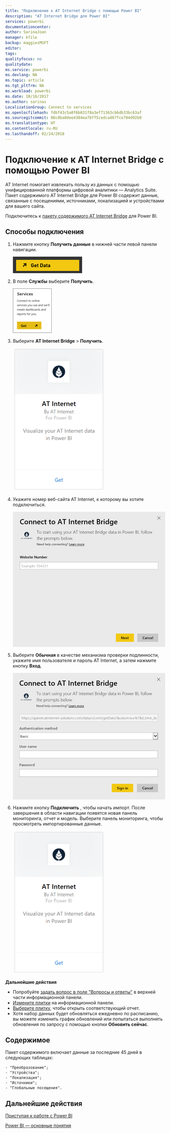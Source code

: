 ```yaml
---
title: "Подключение к AT Internet Bridge с помощью Power BI"
description: "AT Internet Bridge для Power BI"
services: powerbi
documentationcenter: 
author: SarinaJoan
manager: kfile
backup: maggiesMSFT
editor: 
tags: 
qualityfocus: no
qualitydate: 
ms.service: powerbi
ms.devlang: NA
ms.topic: article
ms.tgt_pltfrm: NA
ms.workload: powerbi
ms.date: 10/16/2017
ms.author: sarinas
LocalizationGroup: Connect to services
ms.openlocfilehash: fdbf43c5a0f6b031f8a3ef71363cb6db33bc63af
ms.sourcegitcommit: 88c8ba8dee4384ea7bff5cedcad67fce784d92b0
ms.translationtype: HT
ms.contentlocale: ru-RU
ms.lasthandoff: 02/24/2018
---
```

# <a name="connect-to-at-internet-bridge-with-power-bi"></a>Подключение к AT Internet Bridge с помощью Power BI
AT Internet помогает извлекать пользу из данных с помощью унифицированной платформы цифровой аналитики — Analytics Suite. Пакет содержимого AT Internet Bridge для Power BI содержит данные, связанные с посещениями, источниками, локализацией и устройствами для вашего сайта.

Подключитесь к [пакету содержимого AT Internet Bridge](https://app.powerbi.com/getdata/services/at-internet-bridge) для Power BI.

## <a name="how-to-connect"></a>Способы подключения
1. Нажмите кнопку **Получить данные** в нижней части левой панели навигации.
   
   ![](media/service-connect-to-at-internet/pbi_getdata.png) 
2. В поле **Службы** выберите **Получить**.
   
   ![](media/service-connect-to-at-internet/pbi_getservices.png) 
3. Выберите **AT Internet Bridge** \> **Получить**.
   
   ![](media/service-connect-to-at-internet/atinternet.png)
4. Укажите номер веб-сайта AT Internet, к которому вы хотите подключиться.
   
   ![](media/service-connect-to-at-internet/params.png)
5. Выберите **Обычная** в качестве механизма проверки подлинности, укажите имя пользователя и пароль AT Internet, а затем нажмите кнопку **Вход**.
   
   ![](media/service-connect-to-at-internet/creds.png)
6. Нажмите кнопку **Подключить** , чтобы начать импорт. После завершения в области навигации появятся новая панель мониторинга, отчет и модель. Выберите панель мониторинга, чтобы просмотреть импортированные данные.
   
    ![](media/service-connect-to-at-internet/atinternet.png)

**Дальнейшие действия**

* Попробуйте [задать вопрос в поле "Вопросы и ответы"](power-bi-q-and-a.md) в верхней части информационной панели.
* [Измените плитки](service-dashboard-edit-tile.md) на информационной панели.
* [Выберите плитку](service-dashboard-tiles.md), чтобы открыть соответствующий отчет.
* Хотя набор данных будет обновляться ежедневно по расписанию, вы можете изменить график обновлений или попытаться выполнять обновления по запросу с помощью кнопки **Обновить сейчас**.

## <a name="whats-included"></a>Содержимое
Пакет содержимого включает данные за последние 45 дней в следующих таблицах:  

    - "Преобразование";  
    - "Устройства";  
    - "Локализация";  
    - "Источники";  
    - "Глобальные посещения".  

## <a name="next-steps"></a>Дальнейшие действия
[Приступая к работе с Power BI](service-get-started.md)

[Power BI — основные понятия](service-basic-concepts.md)

